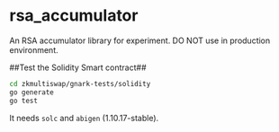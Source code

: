 # rsa_accumulator

An RSA accumulator library for experiment. DO NOT use in production environment.

##Test the Solidity Smart contract##
```bash
cd zkmultiswap/gnark-tests/solidity
go generate
go test
```

It needs `solc` and `abigen` (1.10.17-stable).